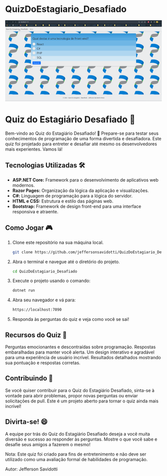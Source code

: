# QuizDoEstagiario_Desafiado

<p align="center">
    <img windth="470" heigth="300" src="QuizDoEstagiario_Desafiado/wwwroot/README/Desafio-Quiz.gif">
</p>

# Quiz do Estagiário Desafiado 🚀

Bem-vindo ao Quiz do Estagiário Desafiado! 🎉 Prepare-se para testar seus conhecimentos de programação de uma forma divertida e desafiadora. Este quiz foi projetado para entreter e desafiar até mesmo os desenvolvedores mais experientes. Vamos lá!

## Tecnologias Utilizadas 🛠️

- **ASP.NET Core:** Framework para o desenvolvimento de aplicativos web modernos.
- **Razor Pages:** Organização da lógica da aplicação e visualizações.
- **C#:** Linguagem de programação para a lógica do servidor.
- **HTML e CSS:** Estrutura e estilo das páginas web.
- **Bootstrap:** Framework de design front-end para uma interface responsiva e atraente.

## Como Jogar 🎮

1. Clone este repositório na sua máquina local.

   ```bash
   git clone https://github.com/jeffersonsavidotti/QuizDoEstagiario_Desafiado
2. Abra o terminal e navegue até o diretório do projeto.

    ```bash
    cd QuizDoEstagiario_Desafiado
3. Execute o projeto usando o comando:

    ```bash
    dotnet run
4. Abra seu navegador e vá para:

    ```bash
    https://localhost:7090
5. Responda às perguntas do quiz e veja como você se sai!

## Recursos do Quiz 🌟
Perguntas emocionantes e descontraídas sobre programação.
Respostas embaralhadas para manter você alerta.
Um design interativo e agradável para uma experiência de usuário incrível.
Resultados detalhados mostrando sua pontuação e respostas corretas.

## Contribuindo 🤝
Se você quiser contribuir para o Quiz do Estagiário Desafiado, sinta-se à vontade para abrir problemas, propor novas perguntas ou enviar solicitações de pull. Este é um projeto aberto para tornar o quiz ainda mais incrível!

## Divirta-se! 😄
A equipe por trás do Quiz do Estagiário Desafiado deseja a você muita diversão e sucesso ao responder às perguntas. Mostre o que você sabe e desafie seus amigos a fazerem o mesmo!

Nota: Este quiz foi criado para fins de entretenimento e não deve ser utilizado como uma avaliação formal de habilidades de programação.

Autor: Jefferson Savidotti
